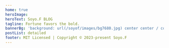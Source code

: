 ```yaml
---
home: true
heroImage: 
heroText: Soyo.F BLOG
tagline: Fortune favors the bold.
bannerBg: 'background: url(/soyof/images/bg7680.jpg) center center / cover no-repeat; background-size: 100% 100%;'
postList: detailed
footer: MIT Licensed | Copyright © 2023-present Soyo.F
---
```

